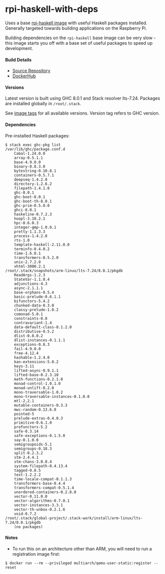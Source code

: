 # rpi-haskell-with-deps

Uses a base [rpi-haskell image](https://github.com/tgolson/rpi-haskell) with useful Haskell packages installed. Generally targeted towards building applications on the Raspberry Pi.

Building dependencies on the `rpi-haskell` base image can be very slow - this image starts you off with a base set of useful packages to speed up development.

#### Build Details
- [Source Repository](https://github.com/tgolson/rpi-haskell-with-deps)
- [DockerHub](https://hub.docker.com/r/tgolson/rpi-haskell-with-deps/)

#### Versions

Latest version is built using GHC 8.0.1 and Stack resolver lts-7.24. Packages are installed globally in `/root/.stack`.

See [image tags](https://hub.docker.com/r/tgolson/rpi-haskell-with-deps/tags/) for all available versions. Version tag refers to GHC version.

#### Dependencies

Pre-installed Haskell packages:

```
$ stack exec ghc-pkg list
/var/lib/ghc/package.conf.d
    Cabal-1.24.0.0
    array-0.5.1.1
    base-4.9.0.0
    binary-0.8.3.0
    bytestring-0.10.8.1
    containers-0.5.7.1
    deepseq-1.4.2.0
    directory-1.2.6.2
    filepath-1.4.1.0
    ghc-8.0.1
    ghc-boot-8.0.1
    ghc-boot-th-8.0.1
    ghc-prim-0.5.0.0
    ghci-8.0.1
    haskeline-0.7.2.3
    hoopl-3.10.2.1
    hpc-0.6.0.3
    integer-gmp-1.0.0.1
    pretty-1.1.3.3
    process-1.4.2.0
    rts-1.0
    template-haskell-2.11.0.0
    terminfo-0.4.0.2
    time-1.6.0.1
    transformers-0.5.2.0
    unix-2.7.2.0
    xhtml-3000.2.1
/root/.stack/snapshots/arm-linux/lts-7.24/8.0.1/pkgdb
    ReadArgs-1.2.3
    StateVar-1.1.0.4
    adjunctions-4.3
    async-2.1.1.1
    base-orphans-0.5.4
    basic-prelude-0.6.1.1
    bifunctors-5.4.2
    chunked-data-0.3.0
    classy-prelude-1.0.2
    comonad-5.0.1
    constraints-0.8
    contravariant-1.4
    data-default-class-0.1.2.0
    distributive-0.5.2
    dlist-0.8.0.2
    dlist-instances-0.1.1.1
    exceptions-0.8.3
    fail-4.9.0.0
    free-4.12.4
    hashable-1.2.4.0
    kan-extensions-5.0.2
    keys-3.11
    lifted-async-0.9.1.1
    lifted-base-0.2.3.10
    math-functions-0.2.1.0
    monad-control-1.0.1.0
    monad-unlift-0.2.0
    mono-traversable-1.0.2
    mono-traversable-instances-0.1.0.0
    mtl-2.2.1
    mutable-containers-0.3.3
    mwc-random-0.13.6.0
    pointed-5
    prelude-extras-0.4.0.3
    primitive-0.6.1.0
    profunctors-5.2
    safe-0.3.14
    safe-exceptions-0.1.5.0
    say-0.1.0.0
    semigroupoids-5.1
    semigroups-0.18.3
    split-0.2.3.2
    stm-2.4.4.1
    stm-chans-3.0.0.4
    system-filepath-0.4.13.4
    tagged-0.8.5
    text-1.2.2.2
    time-locale-compat-0.1.1.3
    transformers-base-0.4.4
    transformers-compat-0.5.1.4
    unordered-containers-0.2.8.0
    vector-0.11.0.0
    vector-algorithms-0.7.0.1
    vector-instances-3.3.1
    vector-th-unbox-0.2.1.6
    void-0.7.2
/root/.stack/global-project/.stack-work/install/arm-linux/lts-7.24/8.0.1/pkgdb
    (no packages)
```

#### Notes

* To run this on an architecture other than ARM, you will need to run a registration image first:
```
$ docker run --rm --privileged multiarch/qemu-user-static:register --reset
```
